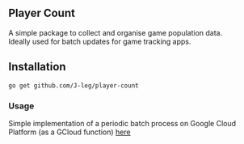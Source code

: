 ## Player Count
A simple package to collect and organise game population data.  
Ideally used for batch updates for game tracking apps.

## Installation

```
go get github.com/J-leg/player-count
```

### Usage
Simple implementation of a periodic batch process on Google Cloud Platform (as a GCloud function) [here](https://github.com/J-Leg/pc-functions)

